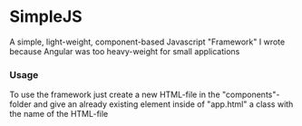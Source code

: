 # SimpleJS
A simple, light-weight, component-based Javascript "Framework" I wrote because Angular was too heavy-weight for small applications

### Usage
To use the framework just create a new HTML-file in the "components"-folder and give an already existing element inside of "app.html" a class with the name of the HTML-file
